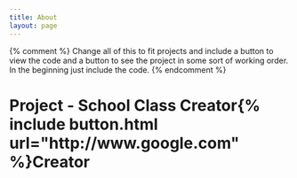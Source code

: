```yaml
---
title: About
layout: page
---
```


{% comment %} Change all of this to fit projects and include a button to view the code and
a button to see the project in some sort of working order.  In the beginning just
include the code. {% endcomment %}

<h1>Project - School Class Creator{% include button.html url="http://www.google.com" %}Creator</h1>
